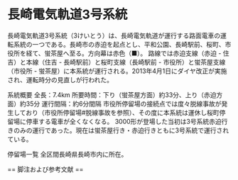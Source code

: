 # 長崎電気軌道3号系統

長崎電気軌道3号系統（3けいとう）は、長崎電気軌道が運行する路面電車の運転系統の一つである。長崎市の赤迫を起点とし、平和公園、長崎駅前、桜町、市役所を経て、蛍茶屋へ至る。方向幕は赤色（■）。
路線では赤迫支線（赤迫 - 住吉）と本線（住吉 - 長崎駅前）と桜町支線（長崎駅前 - 市役所）と蛍茶屋支線（市役所 - 蛍茶屋）に本系統が運行される。2013年4月1日にダイヤ改正が実施され、運転時分の見直しが行われた。

系統概要
全長：7.4km
所要時間：下り（蛍茶屋方面）約33分、上り（赤迫方面）約35分
運行間隔：約6分間隔
市役所停留場の接続点では度々脱線事故が発生しており（市役所停留場#脱線事故を参照）、その度に本系統は運休し桜町停留場に停車する電車が全くなくなる。
3000形が登場した当初は3号系統赤迫行きのみの運行であった。現在は蛍茶屋行き・赤迫行きともに3号系統で運行されている。

停留場一覧
全区間長崎県長崎市内に所在。


== 脚注および参考文献 ==